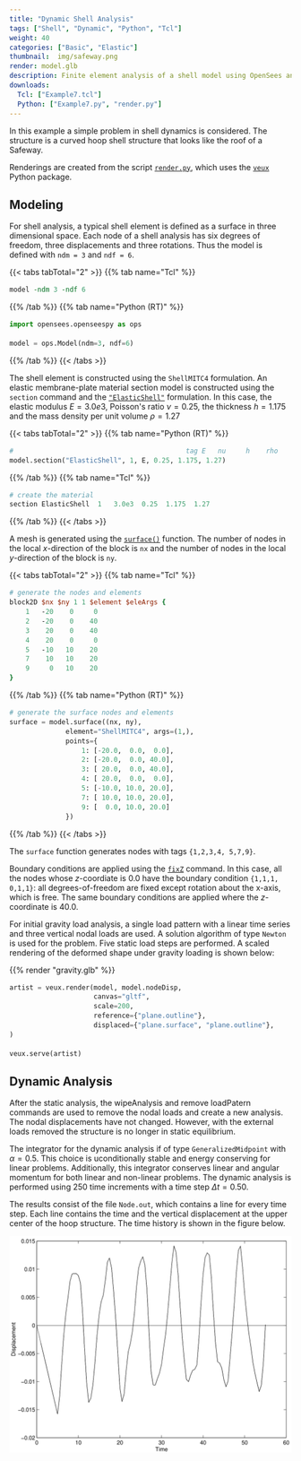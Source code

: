 ```yaml
---
title: "Dynamic Shell Analysis"
tags: ["Shell", "Dynamic", "Python", "Tcl"]
weight: 40
categories: ["Basic", "Elastic"]
thumbnail:  img/safeway.png
render: model.glb
description: Finite element analysis of a shell model using OpenSees and veux.
downloads:
  Tcl: ["Example7.tcl"]
  Python: ["Example7.py", "render.py"]
---
```


In this example a simple problem in shell dynamics is considered. The
structure is a curved hoop shell structure that looks like the roof of a
Safeway.

Renderings are created from the script [`render.py`](./render.py), which
uses the [`veux`](https://stairlab.berkeley.edu/software/veux) Python package.

## Modeling

For shell analysis, a typical shell element is defined as a surface in three dimensional space. 
Each node of a shell analysis has six degrees
of freedom, three displacements and three rotations. Thus the model is
defined with `ndm = 3` and `ndf = 6`.

{{< tabs tabTotal="2" >}}
{{% tab name="Tcl" %}}
```tcl
model -ndm 3 -ndf 6
```
{{% /tab %}}
{{% tab name="Python (RT)" %}}
```python
import opensees.openseespy as ops

model = ops.Model(ndm=3, ndf=6)
```
{{% /tab %}}
{{< /tabs >}}

The shell element is constructed using the `ShellMITC4` formulation. 
An elastic membrane-plate material section model is constructed using the `section`
command and the [`"ElasticShell"`](https://opensees.stairlab.io/user/manual/section/ElasticShell.html) formulation. 
In this case, the elastic modulus $E = 3.0e3$, Poisson's ratio $\nu =  0.25$, the thickness $h = 1.175$
and the mass density per unit volume $\rho = 1.27$

{{< tabs tabTotal="2" >}}
{{% tab name="Python (RT)" %}}
```python
#                                           tag E   nu     h    rho
model.section("ElasticShell", 1, E, 0.25, 1.175, 1.27)
```
{{% /tab %}}
{{% tab name="Tcl" %}}
```tcl
# create the material
section ElasticShell  1   3.0e3  0.25  1.175  1.27
```
{{% /tab %}}
{{< /tabs >}}

A mesh is generated using the [`surface()`](https://opensees.stairlab.io) function. The
number of nodes in the local $x$-direction of the block is `nx` and the
number of nodes in the local $y$-direction of the block is `ny`. 

{{< tabs tabTotal="2" >}}
{{% tab name="Tcl" %}}
```tcl
# generate the nodes and elements
block2D $nx $ny 1 1 $element $eleArgs {
    1   -20    0     0
    2   -20    0    40
    3    20    0    40
    4    20    0     0
    5   -10   10    20 
    7    10   10    20   
    9     0   10    20 
} 
```
{{% /tab %}}
{{% tab name="Python (RT)" %}}
```python
# generate the surface nodes and elements
surface = model.surface((nx, ny),
              element="ShellMITC4", args=(1,),
              points={
                  1: [-20.0,  0.0,  0.0],
                  2: [-20.0,  0.0, 40.0],
                  3: [ 20.0,  0.0, 40.0],
                  4: [ 20.0,  0.0,  0.0],
                  5: [-10.0, 10.0, 20.0],
                  7: [ 10.0, 10.0, 20.0],
                  9: [  0.0, 10.0, 20.0]
              })
```
{{% /tab %}}
{{< /tabs >}}

The `surface` function generates nodes with tags `{1,2,3,4, 5,7,9}`.


Boundary conditions are applied using the [`fixZ`](https://opensees.stairlab.io/user/manual/model/sp_constraint/fixX.html) command. In this case,
all the nodes whose $z$-coordiate is $0.0$ have the boundary condition
`{1,1,1, 0,1,1}`: all degrees-of-freedom are fixed except rotation about
the x-axis, which is free. 
The same boundary conditions are applied where the $z$-coordinate is $40.0$.

For initial gravity load analysis, a single load pattern with a linear
time series and three vertical nodal loads are used. 
A solution algorithm of type `Newton` is used for the problem. 
Five static load steps are performed.
A scaled rendering of the deformed shape under gravity loading is shown below:

{{% render "gravity.glb" %}}

```python
artist = veux.render(model, model.nodeDisp,
                     canvas="gltf",
                     scale=200,
                     reference={"plane.outline"},
                     displaced={"plane.surface", "plane.outline"},
)

veux.serve(artist)
```

## Dynamic Analysis

After the static analysis, the wipeAnalysis and remove
loadPatern commands are used to remove the nodal loads and create a new
analysis. The nodal displacements have not changed. However, with the
external loads removed the structure is no longer in static equilibrium.

The integrator for the dynamic analysis if of type `GeneralizedMidpoint`
with $\alpha = 0.5$. This choice is uconditionally stable and energy
conserving for linear problems. Additionally, this integrator conserves
linear and angular momentum for both linear and non-linear problems. The
dynamic analysis is performed using $250$ time increments with a time
step $\Delta t = 0.50$.


The results consist of the file `Node.out`, which contains a line for
every time step. Each line contains the time and the vertical
displacement at the upper center of the hoop structure. The time history
is shown in the figure below.

![Displacement vs. Time for Top Center of Hoop Structure](hoop.svg)

